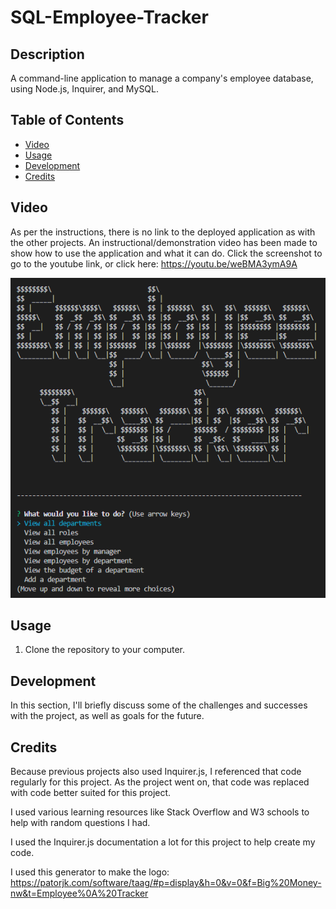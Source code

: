 # SQL-Employee-Tracker


## Description
A command-line application to manage a company's employee database, using Node.js, Inquirer, and MySQL.


## Table of Contents
- [Video](#video)
- [Usage](#usage)
- [Development](#development)
- [Credits](#credits)


## Video

As per the instructions, there is no link to the deployed application as with the other projects. An instructional/demonstration video has been made to show how to use the application and what it can do. Click the screenshot to go to the youtube link, or click here: https://youtu.be/weBMA3ymA9A

[![AppScreenshot1](/assets/screenshots/screenshot.png?raw=true)](https://youtu.be/weBMA3ymA9A "Demonstration Video")




## Usage

1. Clone the repository to your computer.


## Development
In this section, I'll briefly discuss some of the challenges and successes with the project, as well as goals for the future.



## Credits

Because previous projects also used Inquirer.js, I referenced that code regularly for this project. As the project went on, that code was replaced with code better suited for this project. 

I used various learning resources like Stack Overflow and W3 schools to help with random questions I had.

I used the Inquirer.js documentation a lot for this project to help create my code. 

I used this generator to make the logo: https://patorjk.com/software/taag/#p=display&h=0&v=0&f=Big%20Money-nw&t=Employee%0A%20Tracker
